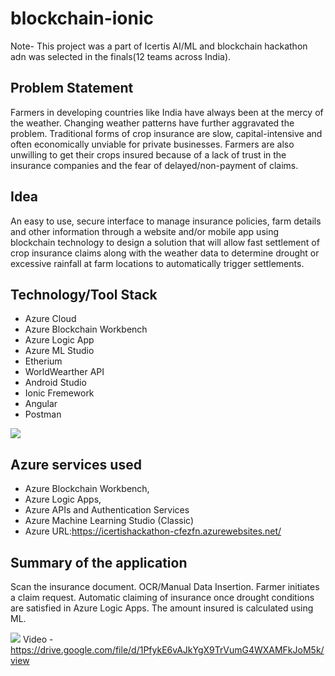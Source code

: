 # blockchain-ionic

Note- This project was a part of Icertis AI/ML and blockchain hackathon adn was selected in the finals(12 teams across India).

## Problem Statement
Farmers in developing countries like India have always been at the mercy of the weather. Changing weather patterns have further aggravated the problem.
Traditional forms of crop insurance are slow, capital-intensive and often economically unviable for private businesses. Farmers are also unwilling to get their crops insured because of a lack of trust in the insurance companies and the fear of delayed/non-payment of claims.

## Idea
An easy to use, secure interface to manage insurance policies, farm details and other information through a website and/or mobile app using blockchain technology to design a solution that will allow fast settlement of crop insurance claims along with the weather data to determine drought or excessive rainfall at farm locations to automatically trigger settlements.

## Technology/Tool Stack
* Azure Cloud
* Azure Blockchain Workbench
* Azure Logic App
* Azure ML Studio
* Etherium
* WorldWearther API
* Android Studio
* Ionic Fremework
* Angular
* Postman

![](https://i.ibb.co/1LKfJVz/Screenshot-41.png)

## Azure services used
* Azure Blockchain Workbench, 
* Azure Logic Apps, 
* Azure APIs and Authentication Services
* Azure Machine Learning Studio (Classic)
* Azure URL:https://icertishackathon-cfezfn.azurewebsites.net/

## Summary of the application
Scan the insurance document.
OCR/Manual Data Insertion.
Farmer initiates a claim request.
Automatic claiming of insurance once drought conditions are satisfied in Azure Logic Apps. 
The amount insured is calculated using ML.


![](https://i.ibb.co/mNKR9Fd/Screenshot-40.png)
Video - https://drive.google.com/file/d/1PfykE6vAJkYgX9TrVumG4WXAMFkJoM5k/view

